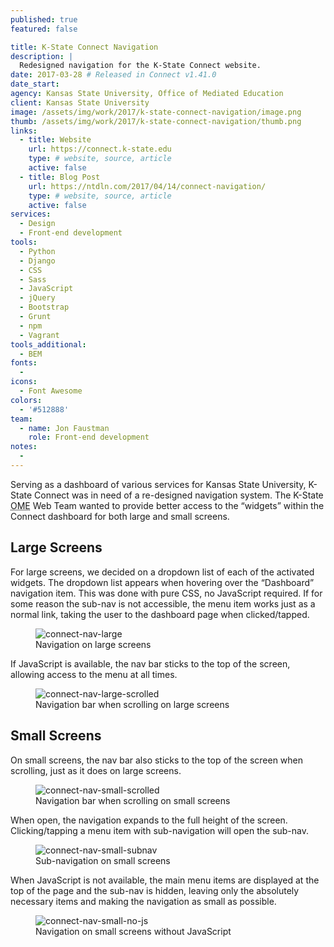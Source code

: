 ```yaml
---
published: true
featured: false

title: K-State Connect Navigation
description: |
  Redesigned navigation for the K-State Connect website.
date: 2017-03-28 # Released in Connect v1.41.0
date_start:
agency: Kansas State University, Office of Mediated Education
client: Kansas State University
image: /assets/img/work/2017/k-state-connect-navigation/image.png
thumb: /assets/img/work/2017/k-state-connect-navigation/thumb.png
links:
  - title: Website
    url: https://connect.k-state.edu
    type: # website, source, article
    active: false
  - title: Blog Post
    url: https://ntdln.com/2017/04/14/connect-navigation/
    type: # website, source, article
    active: false
services:
  - Design
  - Front-end development
tools:
  - Python
  - Django
  - CSS
  - Sass
  - JavaScript
  - jQuery
  - Bootstrap
  - Grunt
  - npm
  - Vagrant
tools_additional:
  - BEM
fonts:
  -
icons:
  - Font Awesome
colors:
  - '#512888'
team:
  - name: Jon Faustman
    role: Front-end development
notes:
  -
---
```


Serving as a dashboard of various services for Kansas State University, K-State Connect was in need of a re-designed navigation system. The K-State <abbr title="Office of Mediated Education">OME</abbr> Web Team wanted to provide better access to the “widgets” within the Connect dashboard for both large and small screens.

## Large Screens

For large screens, we decided on a dropdown list of each of the activated widgets. The dropdown list appears when hovering over the “Dashboard” navigation item. This was done with pure CSS, no JavaScript required. If for some reason the sub-nav is not accessible, the menu item works just as a normal link, taking the user to the dashboard page when clicked/tapped.

<figure>
  <img src="/assets/img/work/2017/k-state-connect-navigation/connect-nav-large.jpg" alt="connect-nav-large">
  <figcaption>Navigation on large screens</figcaption>
</figure>

If JavaScript is available, the nav bar sticks to the top of the screen, allowing access to the menu at all times.

<figure>
  <img src="/assets/img/work/2017/k-state-connect-navigation/connect-nav-large-scrolled.jpg" alt="connect-nav-large-scrolled">
  <figcaption>Navigation bar when scrolling on large screens</figcaption>
</figure>

## Small Screens

On small screens, the nav bar also sticks to the top of the screen when scrolling, just as it does on large screens.

<figure>
  <img src="/assets/img/work/2017/k-state-connect-navigation/connect-nav-small-scrolled.jpg" alt="connect-nav-small-scrolled">
  <figcaption>Navigation bar when scrolling on small screens</figcaption>
</figure>

When open, the navigation expands to the full height of the screen. Clicking/tapping a menu item with sub-navigation will open the sub-nav.

<figure>
  <img src="/assets/img/work/2017/k-state-connect-navigation/connect-nav-small-subnav.png" alt="connect-nav-small-subnav">
  <figcaption>Sub-navigation on small screens</figcaption>
</figure>

When JavaScript is not available, the main menu items are displayed at the top of the page and the sub-nav is hidden, leaving only the absolutely necessary items and making the navigation as small as possible.

<figure>
  <img src="/assets/img/work/2017/k-state-connect-navigation/connect-nav-small-no-js.jpg" alt="connect-nav-small-no-js">
  <figcaption>Navigation on small screens without JavaScript</figcaption>
</figure>

